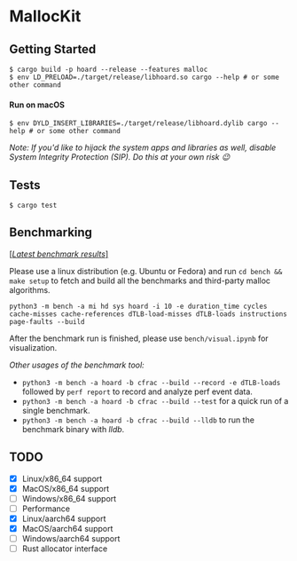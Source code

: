 # MallocKit

## Getting Started

```console
$ cargo build -p hoard --release --features malloc
$ env LD_PRELOAD=./target/release/libhoard.so cargo --help # or some other command
```
#### Run on macOS

```console
$ env DYLD_INSERT_LIBRARIES=./target/release/libhoard.dylib cargo --help # or some other command
```

*Note: If you'd like to hijack the system apps and libraries as well, disable System Integrity Protection (SIP). Do this at your own risk 😉*

## Tests

```console
$ cargo test
```

## Benchmarking

[[_Latest benchmark results_]](https://github.com/wenyuzhao/MallocKit/blob/main/bench/visual.ipynb)

Please use a linux distribution (e.g. Ubuntu or Fedora) and run `cd bench && make setup` to fetch and build all the benchmarks and third-party malloc algorithms.

```
python3 -m bench -a mi hd sys hoard -i 10 -e duration_time cycles cache-misses cache-references dTLB-load-misses dTLB-loads instructions page-faults --build
```

After the benchmark run is finished, please use `bench/visual.ipynb` for visualization.

_Other usages of the benchmark tool:_

* `python3 -m bench -a hoard -b cfrac --build --record -e dTLB-loads` followed by `perf report` to record and analyze perf event data.
* `python3 -m bench -a hoard -b cfrac --build --test` for a quick run of a single benchmark.
* `python3 -m bench -a hoard -b cfrac --build --lldb` to run the benchmark binary with _lldb_.

## TODO

- [x] Linux/x86_64 support
- [x] MacOS/x86_64 support
- [ ] Windows/x86_64 support
- [ ] Performance
- [x] Linux/aarch64 support
- [x] MacOS/aarch64 support
- [ ] Windows/aarch64 support
- [ ] Rust allocator interface
